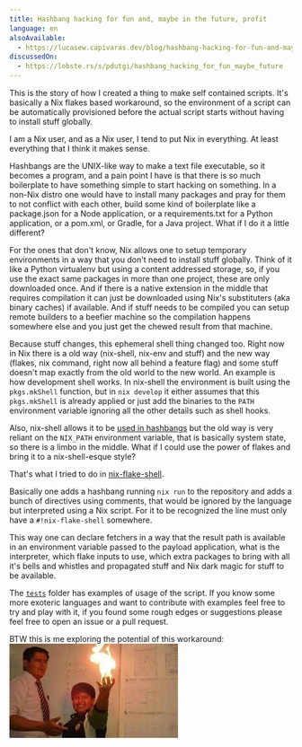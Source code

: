 ```yaml
---
title: Hashbang hacking for fun and, maybe in the future, profit 
language: en
alsoAvailable:
  - https://lucasew.capivaras.dev/blog/hashbang-hacking-for-fun-and-maybe-in-the-future-profit/
discussedOn:
  - https://lobste.rs/s/pdutgi/hashbang_hacking_for_fun_maybe_future
---
```


This is the story of how I created a thing to make self contained scripts. It's basically a Nix flakes based workaround, so the environment of a script can be automatically provisioned before the actual script starts without having to install stuff globally.

I am a Nix user, and as a Nix user, I tend to put Nix in everything. At least everything that I think it makes sense.

Hashbangs are the UNIX-like way to make a text file executable, so it becomes a program, and a pain point I have is that there is so much boilerplate to have something simple to start hacking on something. In a non-Nix distro one would have to install many packages and pray for them to not conflict with each other, build some kind of boilerplate like a package.json for a Node application, or a requirements.txt for a Python application, or a pom.xml, or Gradle, for a Java project. What if I do it a little different?

For the ones that don't know, Nix allows one to setup temporary environments in a way that you don't need to install stuff globally. Think of it like a Python virtualenv but using a content addressed storage, so, if you use the exact same packages in more than one project, these are only downloaded once. And if there is a native extension in the middle that requires compilation it can just be downloaded using Nix's substituters (aka binary caches) if available. And if stuff needs to be compiled you can setup remote builders to a beefier machine so the compilation happens somewhere else and you just get the chewed result from that machine.

Because stuff changes, this ephemeral shell thing changed too. Right now in Nix there is a old way (nix-shell, nix-env and stuff) and the new way (flakes, nix command, right now all behind a feature flag) and some stuff doesn't map exactly from the old world to the new world. An example is how development shell works. In nix-shell the environment is built using the `pkgs.mkShell` function, but in `nix develop` it either assumes that this `pkgs.mkShell` is already applied or just add the binaries to the `PATH` environment variable ignoring all the other details such as shell hooks.

Also, nix-shell allows it to be [used in hashbangs](https://nixos.wiki/wiki/Nix-shell_shebang) but the old way is very reliant on the `NIX_PATH` environment variable, that is basically system state, so there is a limbo in the middle. What if I could use the power of flakes and bring it to a nix-shell-esque style?

That's what I tried to do in [nix-flake-shell](https://github.com/lucasew/nix-flake-shell).

Basically one adds a hashbang running `nix run` to the repository and adds a bunch of directives using comments, that would be ignored by the language but interpreted using a Nix script. For it to be recognized the line must only have a `#!nix-flake-shell` somewhere.

This way one can declare fetchers in a way that the result path is available in an environment variable passed to the payload application, what is the interpreter, which flake inputs to use, which extra packages to bring with all it's bells and whistles and propagated stuff and Nix dark magic for stuff to be available.

The [`tests`](https://github.com/lucasew/nix-flake-shell/tree/main/tests) folder has examples of usage of the script. If you know some more exoteric languages and want to contribute with examples feel free to try and play with it, if you found some rough edges or suggestions please feel free to open an issue or a pull request.

BTW this is me exploring the potential of this workaround: ![](meme.jpg)
